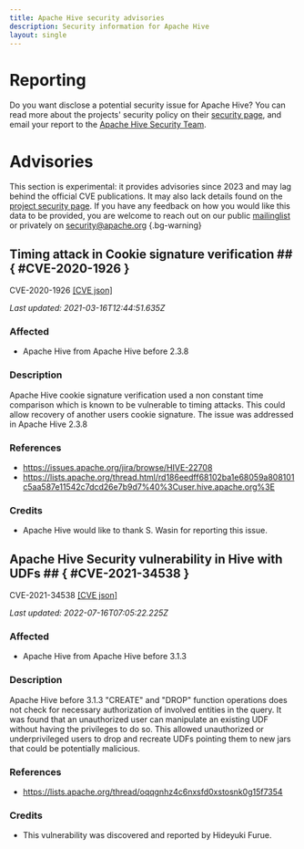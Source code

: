 ```yaml
---
title: Apache Hive security advisories
description: Security information for Apache Hive
layout: single
---
```


# Reporting

Do you want disclose a potential security issue for Apache Hive? You can read more about the projects' security policy on their [security page](https://hive.apache.org/mailing_lists.html), and email your report to the [Apache Hive Security Team](mailto:security@hive.apache.org).

# Advisories

This section is experimental: it provides advisories since 2023 and may lag behind the official CVE publications. It may also lack details found on the [project security page](https://hive.apache.org/mailing_lists.html). If you have any feedback on how you would like this data to be provided, you are welcome to reach out on our public [mailinglist](/mailinglist) or privately on [security@apache.org](mailto:security@apache.org)
{.bg-warning}

## Timing attack in Cookie signature verification ## { #CVE-2020-1926 }

CVE-2020-1926 [\[CVE json\]](./CVE-2020-1926.cve.json)

_Last updated: 2021-03-16T12:44:51.635Z_

### Affected

* Apache Hive from Apache Hive before 2.3.8


### Description

Apache Hive cookie signature verification used a non constant time comparison which is known to be vulnerable to timing attacks. This could allow recovery of another users cookie signature. The issue was addressed in Apache Hive 2.3.8

### References
* https://issues.apache.org/jira/browse/HIVE-22708
* https://lists.apache.org/thread.html/rd186eedff68102ba1e68059a808101c5aa587e11542c7dcd26e7b9d7%40%3Cuser.hive.apache.org%3E


### Credits
* Apache Hive would like to thank S. Wasin for reporting this issue.


## Apache Hive Security vulnerability in Hive with UDFs ## { #CVE-2021-34538 }

CVE-2021-34538 [\[CVE json\]](./CVE-2021-34538.cve.json)

_Last updated: 2022-07-16T07:05:22.225Z_

### Affected

* Apache Hive from Apache Hive before 3.1.3


### Description

Apache Hive before 3.1.3 "CREATE" and "DROP" function operations does not check for necessary authorization of involved entities in the query. It was found that an unauthorized user can manipulate an existing UDF without having the privileges to do so. This allowed unauthorized or underprivileged users to drop and recreate UDFs pointing them to new jars that could be potentially malicious.

### References
* https://lists.apache.org/thread/oqqgnhz4c6nxsfd0xstosnk0g15f7354


### Credits
* This vulnerability was discovered and reported by Hideyuki Furue.
